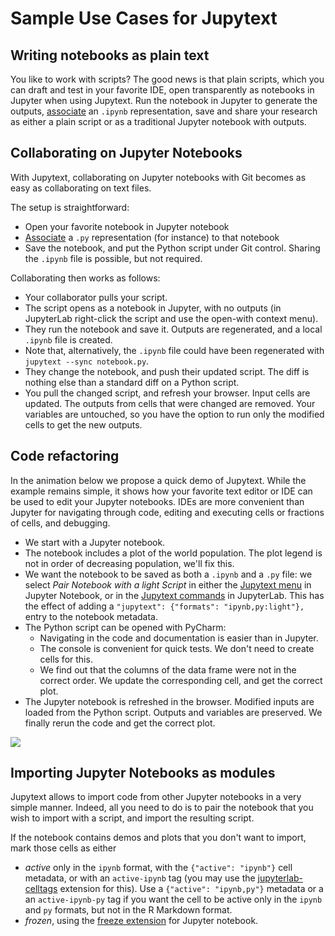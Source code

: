# Sample Use Cases for Jupytext

## Writing notebooks as plain text

You like to work with scripts? The good news is that plain scripts, which you can draft and test in your favorite IDE, open transparently as notebooks in Jupyter when using Jupytext. Run the notebook in Jupyter to generate the outputs, [associate](paired-notebooks.md) an `.ipynb` representation, save and share your research as either a plain script or as a traditional Jupyter notebook with outputs.

## Collaborating on Jupyter Notebooks

With Jupytext, collaborating on Jupyter notebooks with Git becomes as easy as collaborating on text files.

The setup is straightforward:
- Open your favorite notebook in Jupyter notebook
- [Associate](paired-notebooks.md) a `.py` representation (for instance) to that notebook
- Save the notebook, and put the Python script under Git control. Sharing the `.ipynb` file is possible, but not required.

Collaborating then works as follows:
- Your collaborator pulls your script.
- The script opens as a notebook in Jupyter, with no outputs (in JupyterLab right-click the script and use the open-with context menu).
- They run the notebook and save it. Outputs are regenerated, and a local `.ipynb` file is created.
- Note that, alternatively, the `.ipynb` file could have been regenerated with `jupytext --sync notebook.py`.
- They change the notebook, and push their updated script. The diff is nothing else than a standard diff on a Python script.
- You pull the changed script, and refresh your browser. Input cells are updated. The outputs from cells that were changed are removed. Your variables are untouched, so you have the option to run only the modified cells to get the new outputs.

## Code refactoring

In the animation below we propose a quick demo of Jupytext. While the example remains simple, it shows how your favorite text editor or IDE can be used to edit your Jupyter notebooks. IDEs are more convenient than Jupyter for navigating through code, editing and executing cells or fractions of cells, and debugging.

- We start with a Jupyter notebook.
- The notebook includes a plot of the world population. The plot legend is not in order of decreasing population, we'll fix this.
- We want the notebook to be saved as both a `.ipynb` and a `.py` file: we select _Pair Notebook with a light Script_ in either the [Jupytext menu](install.md#jupytext-menu-in-jupyter-notebook) in Jupyter Notebook, or in the [Jupytext commands](install.md#jupytext-commands-in-jupyterlab) in JupyterLab. This has the effect of adding a `"jupytext": {"formats": "ipynb,py:light"},` entry to the notebook metadata.
- The Python script can be opened with PyCharm:
  - Navigating in the code and documentation is easier than in Jupyter.
  - The console is convenient for quick tests. We don't need to create cells for this.
  - We find out that the columns of the data frame were not in the correct order. We update the corresponding cell, and get the correct plot.
- The Jupyter notebook is refreshed in the browser. Modified inputs are loaded from the Python script. Outputs and variables are preserved. We finally rerun the code and get the correct plot.

![](https://github.com/mwouts/jupytext-screenshots/raw/master/IntroducingJupytext/JupyterPyCharm.gif)

## Importing Jupyter Notebooks as modules

Jupytext allows to import code from other Jupyter notebooks in a very simple manner. Indeed, all you need to do is to pair the notebook that you wish to import with a script, and import the resulting script.

If the notebook contains demos and plots that you don't want to import, mark those cells as either
- _active_ only in the `ipynb` format, with the `{"active": "ipynb"}` cell metadata, or with an `active-ipynb` tag (you may use the [jupyterlab-celltags](https://github.com/jupyterlab/jupyterlab-celltags) extension for this). Use a `{"active": "ipynb,py"}` metadata or a an `active-ipynb-py` tag if you want the cell to be active only in the `ipynb` and `py` formats, but not in the R Markdown format.
- _frozen_, using the [freeze extension](https://jupyter-contrib-nbextensions.readthedocs.io/en/latest/nbextensions/freeze/readme.html) for Jupyter notebook.
